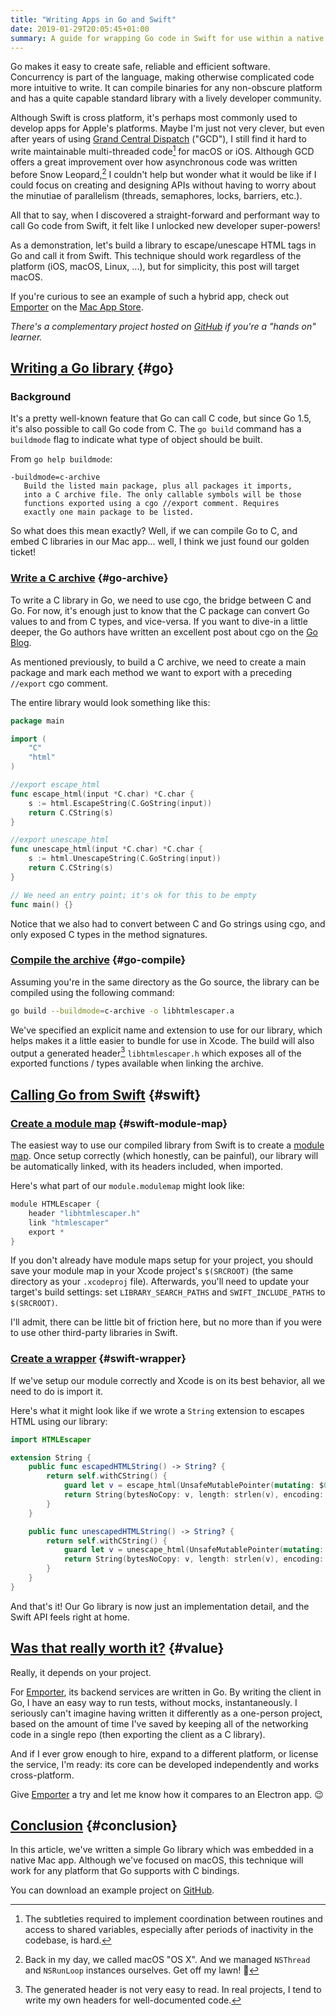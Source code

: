 ```yaml
---
title: "Writing Apps in Go and Swift"
date: 2019-01-29T20:05:45+01:00
summary: A guide for wrapping Go code in Swift for use within a native macOS or iOS application.
---
```


Go makes it easy to create safe, reliable and efficient software. Concurrency is part of the language, making otherwise complicated code more intuitive to write. It can compile binaries for any non-obscure platform and has a quite capable standard library with a lively developer community. 

Although Swift is cross platform, it's perhaps most commonly used to develop apps for Apple's platforms. Maybe I'm just not very clever, but even after years of using [Grand Central Dispatch](https://en.wikipedia.org/wiki/Grand_Central_Dispatch) ("GCD"), I still find it hard to write maintainable multi-threaded code[^1] for macOS or iOS. Although GCD offers a great improvement over how asynchronous code was written before Snow Leopard,[^2] I couldn't help but wonder what it would be like if I could focus on creating and designing APIs without having to worry about the minutiae of parallelism (threads, semaphores, locks, barriers, etc.).

[^1]: The subtleties required to implement coordination between routines and access to shared variables, especially after periods of inactivity in the codebase, is hard.

[^2]: Back in my day, we called macOS "OS X". And we managed `NSThread` and `NSRunLoop` instances ourselves. Get off my lawn! 👴

All that to say, when I discovered a straight-forward and performant way to call Go code from Swift, it felt like I unlocked new developer super-powers!

As a demonstration, let's build a library to escape/unescape HTML tags in Go and call it from Swift. This technique should work regardless of the platform (iOS, macOS, Linux, ...), but for simplicity, this post will target macOS.

If you're curious to see an example of such a hybrid app, check out [Emporter](https://emporter.app) on the [Mac App Store](https://itunes.apple.com/us/app/emporter/id1406832001?mt=12&ls=1).

_There's a complementary project hosted on [GitHub](https://github.com/youngdynasty/go-swift) if you're a "hands on" learner._

## [Writing a Go library](#go) {#go}

### Background

It's a pretty well-known feature that Go can call C code, but since Go 1.5, it's also possible to call Go code from C. The `go build` command has a `buildmode` flag to indicate what type of object should be built. 

From `go help buildmode`:

```text
-buildmode=c-archive
   Build the listed main package, plus all packages it imports,
   into a C archive file. The only callable symbols will be those
   functions exported using a cgo //export comment. Requires
   exactly one main package to be listed.
```

So what does this mean exactly? Well, if we can compile Go to C, and embed C libraries in our Mac app... well, I think we just found our golden ticket!

### [Write a C archive](#go-archive) {#go-archive}

To write a C library in Go, we need to use cgo, the bridge between C and Go. For now, it's enough just to know that the C package can convert Go values to and from C types, and vice-versa. If you want to dive-in a little deeper, the Go authors have written an excellent post about cgo on the [Go Blog](https://blog.golang.org/c-go-cgo).

As mentioned previously, to build a C archive, we need to create a main package and mark each method we want to export with a preceding `//export` cgo comment.

The entire library would look something like this:

```go
package main

import (
	"C"
	"html"
)

//export escape_html
func escape_html(input *C.char) *C.char {
	s := html.EscapeString(C.GoString(input))
	return C.CString(s)
}

//export unescape_html
func unescape_html(input *C.char) *C.char {
	s := html.UnescapeString(C.GoString(input))
	return C.CString(s)
}

// We need an entry point; it's ok for this to be empty
func main() {}
```

Notice that we also had to convert between C and Go strings using cgo, and only exposed C types in the method signatures.

### [Compile the archive](#go-compile) {#go-compile}

Assuming you're in the same directory as the Go source, the library can be compiled using the following command:

```bash
go build --buildmode=c-archive -o libhtmlescaper.a
```

We've specified an explicit name and extension to use for our library, which helps makes it a little easier to bundle for use in Xcode. The build will also output a generated header[^3] `libhtmlescaper.h` which exposes all of the exported functions / types available when linking the archive. 

[^3]: The generated header is not very easy to read. In real projects, I tend to write my own headers for well-documented code.

## [Calling Go from Swift](#swift) {#swift}

### [Create a module map](#swift-module-map) {#swift-module-map}

The easiest way to use our compiled library from Swift is to create a [module map](https://clang.llvm.org/docs/Modules.html#id21). Once setup correctly (which honestly, can be painful), our library will be automatically linked, with its headers included, when imported.

Here's what part of our `module.modulemap` might look like:

```swift
module HTMLEscaper {
    header "libhtmlescaper.h"
    link "htmlescaper"
    export *
}
```

If you don't already have module maps setup for your project, you should save your module map in your Xcode project's `$(SRCROOT)` (the same directory as your `.xcodeproj` file). Afterwards, you'll need to update your target's build settings: set `LIBRARY_SEARCH_PATHS` and `SWIFT_INCLUDE_PATHS` to `$(SRCROOT)`.

I'll admit, there can be little bit of friction here, but no more than if you were to use other third-party libraries in Swift.

### [Create a wrapper](#swift-wrapper) {#swift-wrapper}

If we've setup our module correctly and Xcode is on its best behavior, all we need to do is import it.

Here's what it might look like if we wrote a `String` extension to escapes HTML using our library:

```swift
import HTMLEscaper

extension String {
    public func escapedHTMLString() -> String? {
        return self.withCString() {
            guard let v = escape_html(UnsafeMutablePointer(mutating: $0)) else { return nil }
            return String(bytesNoCopy: v, length: strlen(v), encoding: .utf8, freeWhenDone: true)
        }
    }

    public func unescapedHTMLString() -> String? {
        return self.withCString() {
            guard let v = unescape_html(UnsafeMutablePointer(mutating: $0)) else { return nil }
            return String(bytesNoCopy: v, length: strlen(v), encoding: .utf8, freeWhenDone: true)
        }
    }
}
```

And that's it! Our Go library is now just an implementation detail, and the Swift API feels right at home.

## [Was that really worth it?](#value) {#value}

Really, it depends on your project.

For [Emporter](https://emporter.app), its backend services are written in Go. By writing the client in Go, I have an easy way to run tests, without mocks, instantaneously. I seriously can't imagine having written it differently as a one-person project, based on the amount of time I've saved by keeping all of the networking code in a single repo (then exporting the client as a C library).

And if I ever grow enough to hire, expand to a different platform, or license the service, I'm ready: its core can be developed independently and works cross-platform.

Give [Emporter](https://emporter.app) a try and let me know how it compares to an Electron app. 😉

## [Conclusion](#conclusion) {#conclusion}

In this article, we've written a simple Go library which was embedded in a native Mac app. Although we've focused on macOS, this technique will work for any platform that Go supports with C bindings.

You can download an example project on [GitHub](https://github.com/youngdynasty/go-swift).
